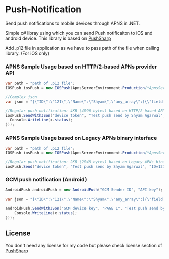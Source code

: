 # Push-Notification
Send push notifications to mobile devices through APNS in .NET.

Simple c# libray using which you can send Push notificaiton to iOS and android device. This library is based on [PushSharp](https://github.com/Redth/PushSharp)

Add .p12 file in application as we have to pass path of the file when calling library. (For iOS only)

### APNS Sample Usage based on HTTP/2-based APNs provider API
```csharp
var path = "path of .p12 file";
IOSPush iosPush = new IOSPush(ApnsServerEnvironment.Production/*ApnsServerEnvironment.Sandbox in case of development*/, path, "Password of p12 file");

//Complex json
var json = "{\"ID\":\"121\",\"Name\":\"Shyam\",\"any_array\":[{\"field 1\":\"field 1 value\",\"sub array\":[{\"field 1\":\"field 1 value\",\"field 2\":\"field 2 value\"}]}]}";

//Regular push notification: 4KB (4096 bytes) based on HTTP/2-based APNs provider API
iosPush.SendWithJSon("device token", "Test push send by Shyam Agarwal", json, new Action<Result>(x => {
  Console.WriteLine(x.status);
}));
```

### APNS Sample Usage based on Legacy APNs binary interface
```csharp
var path = "path of .p12 file";
IOSPush iosPush = new IOSPush(ApnsServerEnvironment.Production/*ApnsServerEnvironment.Sandbox in case of development*/, path, "Password of p12 file");

//Regular push notification: 2KB (2048 bytes) based on Legacy APNs binary interface
iosPush.Send("device token", "Test push send by Shyam Agarwal", "ID=121;Name=Shyam");
```


### GCM push notification (Android)
```csharp
AndroidPush androidPush = new AndroidPush("GCM Sender ID", "API key");

var json = "{\"ID\":\"121\",\"Name\":\"Shyam\",\"any_array\":[{\"field 1\":\"field 1 value\",\"sub array\":[{\"field 1\":\"field 1 value\",\"field 2\":\"field 2 value\"}]}]}";

androidPush.SendWithJSon("GCM device key", "PAGE 1", "Test push send by Shyam Agarwal", json, new Action<Result>(x => {
	Console.WriteLine(x.status);
}));
```
License
-------
You don't need any license for my code but please check license section of [PushSharp](https://github.com/Redth/PushSharp) 